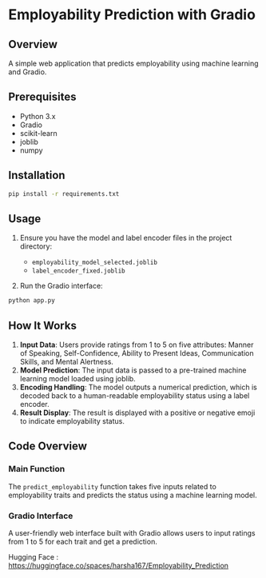 # Employability Prediction with Gradio

## Overview
A simple web application that predicts employability using machine learning and Gradio.

## Prerequisites
- Python 3.x
- Gradio
- scikit-learn
- joblib
- numpy

## Installation
```bash
pip install -r requirements.txt
```

## Usage
1. Ensure you have the model and label encoder files in the project directory:
   - `employability_model_selected.joblib`
   - `label_encoder_fixed.joblib`

2. Run the Gradio interface:
```bash
python app.py
```

## How It Works
1. **Input Data**: Users provide ratings from 1 to 5 on five attributes: Manner of Speaking, Self-Confidence, Ability to Present Ideas, Communication Skills, and Mental Alertness.
2. **Model Prediction**: The input data is passed to a pre-trained machine learning model loaded using joblib.
3. **Encoding Handling**: The model outputs a numerical prediction, which is decoded back to a human-readable employability status using a label encoder.
4. **Result Display**: The result is displayed with a positive or negative emoji to indicate employability status.

## Code Overview

### Main Function
The `predict_employability` function takes five inputs related to employability traits and predicts the status using a machine learning model.

### Gradio Interface
A user-friendly web interface built with Gradio allows users to input ratings from 1 to 5 for each trait and get a prediction.

Hugging Face : https://huggingface.co/spaces/harsha167/Employability_Prediction

